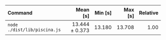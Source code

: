 | Command | Mean [s] | Min [s] | Max [s] | Relative |
|:---|---:|---:|---:|---:|
| `node ./dist/lib/piscina.js` | 13.444 ± 0.373 | 13.180 | 13.708 | 1.00 |
